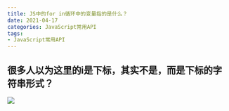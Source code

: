 ```yaml
---
title: JS中的for in循环中的变量指的是什么？
date: 2021-04-17
categories: JavaScript常用API
tags: 
- JavaScript常用API
---
```

## 很多人以为这里的i是下标，其实不是，而是下标的字符串形式？
![](https://img-blog.csdnimg.cn/img_convert/f68fd1315796c4a6415f12e10eb2f6ec.png)